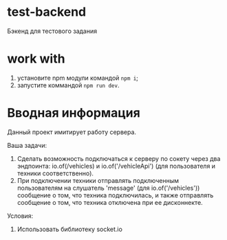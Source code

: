 # test-backend

Бэкенд для тестового задания

# work with

1. установите npm модули командой `npm i`;
2. запустите коммандой `npm run dev`.

# Вводная информация

Данный проект имитирует работу сервера.

Ваша задачи:
1. Сделать возможность подключаться к серверу по сокету через два эндпоинта: io.of(/vehicles) и io.of('/vehicleApi') (для пользователя и техники соответственно).
2. При подключении техники отправлять подключенным пользователям на слушатель 'message' (для io.of('/vehicles')) сообщение о том, что техника подключилась, и также отправлять сообщение о том, что техника отключена при ее дисконнекте.

Условия:
1. Использовать библиотеку socket.io
